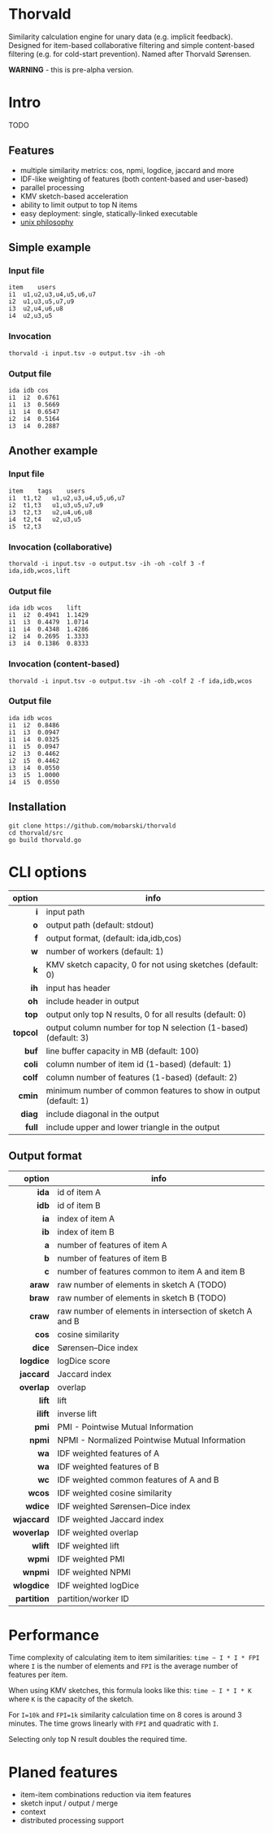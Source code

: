# Thorvald
Similarity calculation engine for unary data (e.g. implicit feedback).
Designed for item-based collaborative filtering and simple content-based filtering (e.g. for cold-start prevention).
Named after Thorvald Sørensen.

**WARNING** - this is pre-alpha version.

# Intro

TODO

## Features

- multiple similarity metrics: cos, npmi, logdice, jaccard and more
- IDF-like weighting of features (both content-based and user-based)
- parallel processing
- KMV sketch-based acceleration
- ability to limit output to top N items
- easy deployment: single, statically-linked executable
- [unix philosophy](https://en.wikipedia.org/wiki/Unix_philosophy)

## Simple example

### Input file
```
item	users
i1	u1,u2,u3,u4,u5,u6,u7
i2	u1,u3,u5,u7,u9
i3	u2,u4,u6,u8
i4	u2,u3,u5
```

### Invocation
```thorvald -i input.tsv -o output.tsv -ih -oh```

### Output file
```
ida	idb	cos
i1	i2	0.6761
i1	i3	0.5669
i1	i4	0.6547
i2	i4	0.5164
i3	i4	0.2887
```

## Another example

### Input file
```
item	tags	users
i1	t1,t2	u1,u2,u3,u4,u5,u6,u7
i2	t1,t3	u1,u3,u5,u7,u9
i3	t2,t3	u2,u4,u6,u8
i4	t2,t4	u2,u3,u5
i5	t2,t3	
```

### Invocation (collaborative)
```thorvald -i input.tsv -o output.tsv -ih -oh -colf 3 -f ida,idb,wcos,lift```

### Output file
```
ida	idb	wcos	lift
i1	i2	0.4941	1.1429
i1	i3	0.4479	1.0714
i1	i4	0.4348	1.4286
i2	i4	0.2695	1.3333
i3	i4	0.1386	0.8333
```

### Invocation (content-based)
```thorvald -i input.tsv -o output.tsv -ih -oh -colf 2 -f ida,idb,wcos```

### Output file
```
ida	idb	wcos
i1	i2	0.8486
i1	i3	0.0947
i1	i4	0.0325
i1	i5	0.0947
i2	i3	0.4462
i2	i5	0.4462
i3	i4	0.0550
i3	i5	1.0000
i4	i5	0.0550
```

## Installation

```
git clone https://github.com/mobarski/thorvald
cd thorvald/src
go build thorvald.go
```

# CLI options

|       option | info                                                             |
| -----------: | ---------------------------------------------------------------- | 
|        **i** | input path                                                       |
|        **o** | output path (default: stdout)                                    |
|        **f** | output format, (default: ida,idb,cos)                            |
|        **w** | number of workers (default: 1)                                   |
|        **k** | KMV sketch capacity, 0 for not using sketches (default: 0)       |
|       **ih** | input has header                                                 |
|       **oh** | include header in output                                         |
|      **top** | output only top N results, 0 for all results (default: 0)        |
|   **topcol** | output column number for top N selection (1-based) (default: 3)  |
|      **buf** | line buffer capacity in MB (default: 100)                        |
|     **coli** | column number of item id (1-based) (default: 1)                  |
|     **colf** | column number of features (1-based) (default: 2)                 |
|     **cmin** | minimum number of common features to show in output (default: 1) |
|     **diag** | include diagonal in the output                                   |
|     **full** | include upper and lower triangle in the output                   |

## Output format

|        option | info                                                     |
| ------------: | -------------------------------------------------------- |
|       **ida** | id of item A                                             |
|       **idb** | id of item B                                             |
|        **ia** | index of item A                                          |
|        **ib** | index of item B                                          |
|         **a** | number of features of item A                             |
|         **b** | number of features of item B                             |
|         **c** | number of features common to item A and item B           |
|      **araw** | raw number of elements in sketch A (TODO)                |
|      **braw** | raw number of elements in sketch B (TODO)                |
|      **craw** | raw number of elements in intersection of sketch A and B |
|       **cos** | cosine similarity                                        |
|      **dice** | Sørensen–Dice index                                      |
|   **logdice** | logDice score                                            |
|   **jaccard** | Jaccard index                                            |
|   **overlap** | overlap                                                  |
|      **lift** | lift                                                     |
|     **ilift** | inverse lift                                             |
|       **pmi** | PMI - Pointwise Mutual Information                       |
|      **npmi** | NPMI - Normalized Pointwise Mutual Information           |
|        **wa** | IDF weighted features of A                               |
|        **wa** | IDF weighted features of B                               |
|        **wc** | IDF weighted common features of A and B                  |
|      **wcos** | IDF weighted cosine similarity                           |
|     **wdice** | IDF weighted Sørensen–Dice index                         |
|  **wjaccard** | IDF weighted Jaccard index                               |
|  **woverlap** | IDF weighted overlap                                     |
|     **wlift** | IDF weighted lift                                        |
|      **wpmi** | IDF weighted PMI                                         |
|     **wnpmi** | IDF weighted NPMI                                        |
|  **wlogdice** | IDF weighted logDice                                     |
| **partition** | partition/worker ID                                      |


# Performance

Time complexity of calculating item to item similarities: `time ~ I * I * FPI`
where `I` is the number of elements and `FPI` is the average number of features per item.

When using KMV sketches, this formula looks like this: `time ~ I * I * K`
where `K` is the capacity of the sketch.

For `I=10k` and `FPI=1k` similarity calculation time on 8 cores is around 3 minutes.
The time grows linearly with `FPI` and quadratic with `I`.

Selecting only top N result doubles the required time.


# Planed features

- item-item combinations reduction via item features
- sketch input / output / merge
- context
- distributed processing support

[//]: # (online .md editor: https://markdown-editor.github.io/ )
